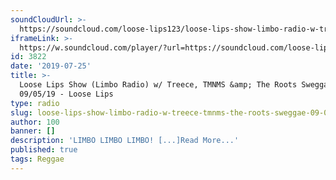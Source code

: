 ```yaml
---
soundCloudUrl: >-
  https://soundcloud.com/loose-lips123/loose-lips-show-limbo-radio-w-treece-tmnms-the-roots-sweggae-090519
iframeLink: >-
  https://w.soundcloud.com/player/?url=https://soundcloud.com/loose-lips123/loose-lips-show-limbo-radio-w-treece-tmnms-the-roots-sweggae-090519&color=00aabb&auto_play=false&hide_related=false&show_comments=true&show_user=true&show_reposts=false
id: 3822
date: '2019-07-25'
title: >-
  Loose Lips Show (Limbo Radio) w/ Treece, TMNMS &amp; The Roots Sweggae -
  09/05/19 - Loose Lips
type: radio
slug: loose-lips-show-limbo-radio-w-treece-tmnms-the-roots-sweggae-09-05-19
author: 100
banner: []
description: 'LIMBO LIMBO LIMBO! [...]Read More...'
published: true
tags: Reggae
---
```

